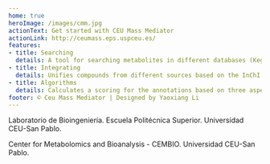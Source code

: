 ```yaml
---
home: true
heroImage: /images/cmm.jpg
actionText: Get started with CEU Mass Mediator
actionLink: http://ceumass.eps.uspceu.es/
features:
- title: Searching
  details: A tool for searching metabolites in different databases (Kegg, HMDB, LipidMaps, Metlin, MINE and an in-house library). This is specially designed for searches through experimental masses obtained from mass spectrometry techniques.
- title: Integrating
  details: Unifies compounds from different sources based on the InChI Key. It will save time to researchers which have to find the compounds in the databases one by one and unifying them manually as well as it reduces the risk of a wrong manual unification.
- title: Algorithms
  details: Calculates a scoring for the annotations based on three aspects 1. Probability of the compound to form a specific adduct. 2. Presence of other adducts coming from the same signal in the same RT window. 3. RT of the lipids with the same head depending on the number of carbons and double bonds (and, consequently, the hydrophobicity of them). 
footer: © Ceu Mass Mediator | Designed by Yaoxiang Li
---
```


Laboratorio de Bioingeniería. Escuela Politécnica Superior. Universidad CEU-San Pablo.

Center for Metabolomics and Bioanalysis - CEMBIO. Universidad CEU-San Pablo.
